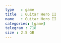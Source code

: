 ```yaml
---
type   : game
title  : Guitar Hero II
name   : Guitar Hero II
categories: [game]
telegram : 718
size : 2.5 GB
---
```



